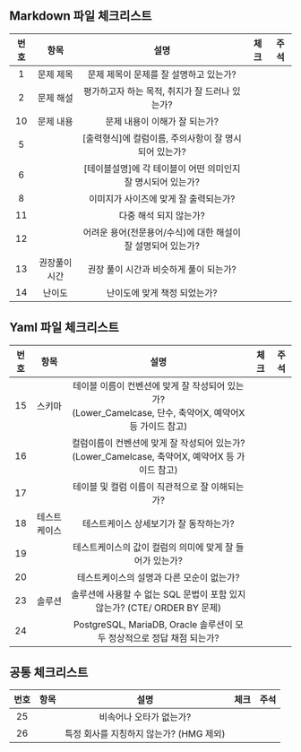## Markdown 파일 체크리스트
| 번호 |     항목     |                              설명                              | 체크 | 주석 |
|:----:|:------------:|:-------------------------------------------------------------:|:----:|:-----:|
|   1  |   문제 제목  | 문제 제목이 문제를 잘 설명하고 있는가?                         |      |      |
|   2  |   문제 해설  | 평가하고자 하는 목적, 취지가 잘 드러나 있는가?                 |      |      |
|  10  |   문제 내용  | 문제 내용이 이해가 잘 되는가?                                  |      |      |
|   5  |              | [출력형식]에 컬럼이름, 주의사항이 잘 명시되어 있는가?            |     |      |
|   6  |              | [테이블설명]에 각 테이블이 어떤 의미인지 잘 명시되어 있는가?     |      |      |
|   8  |              | 이미지가 사이즈에 맞게 잘 출력되는가?                           |      |      |
|  11  |              | 다중 해석 되지 않는가?                                         |      |      |
|  12  |              | 어려운 용어(전문용어/수식)에 대한 해설이 잘 설명되어 있는가?    |      |      |
|  13  | 권장풀이시간 | 권장 풀이 시간과 비슷하게 풀이   되는가?                         |      |      |
|  14  |    난이도    | 난이도에 맞게 책정 되었는가?                                    |      |      |

## Yaml 파일 체크리스트
| 번호 |              항목             |                                                       설명                                                      | 체크 | 주석 |
|:----:|:-----------------------------:|:---------------------------------------------------------------------------------------------------------------:|:----:|:-----:|
|  15  |             스키마            | 테이블 이름이 컨벤션에 맞게   잘 작성되어 있는가?      <br>(Lower_Camelcase, 단수, 축약어X, 예약어X 등 가이드 참고) |      |      |
|  16  |                               | 컬럼이름이   컨벤션에 맞게 잘 작성되어 있는가?     <br> (Lower_Camelcase, 축약어X, 예약어X 등 가이드 참고)        |      |      |
|  17  |                               | 테이블 및 컬럼 이름이 직관적으로 잘 이해되는가?                                                                 |      |      |
|  18  |      테스트케이스              | 테스트케이스 상세보기가 잘 동작하는가?                                                                          |      |      |
|  19  |                               | 테스트케이스의 값이 컬럼의 의미에 맞게 잘 들어가 있는가?                                                         |      |      |
|  20  |                               | 테스트케이스의 설명과 다른 모순이 없는가?                                                                     |      |      |
|  23  |             솔루션            | 솔루션에 사용할 수 없는 SQL 문법이 포함 있지 않는가? (CTE/ ORDER BY 문제)                                       |      |      |
|  24  |                               | PostgreSQL, MariaDB,   Oracle 솔루션이 모두 정상적으로 정답 채점 되는가?                                        |      |      |

## 공통 체크리스트
| 번호 | 항목 |                            설명                            | 체크 | 주석 |
|:----:|:----:|:----------------------------------------------------------:|:----:|:----:|
|  25  |  　  | 비속어나 오타가 없는가?                                    |      |      |
|  26  |      | 특정 회사를 지칭하지 않는가? (HMG 제외)                     |      |      |

